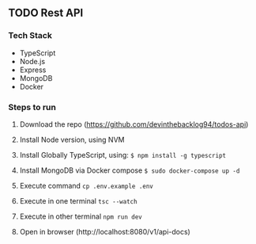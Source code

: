 ## TODO Rest API

### Tech Stack
* TypeScript
* Node.js
* Express
* MongoDB
* Docker

### Steps to run
1. Download the repo (https://github.com/devinthebacklog94/todos-api)

2. Install Node version, using NVM 
3. Install Globally TypeScript, using: ```$ npm install -g typescript ```
4. Install MongoDB via Docker compose  ```$ sudo docker-compose up -d```
5. Execute command ```cp .env.example .env```
6. Execute in one terminal ```tsc --watch```
7. Execute in other terminal ```npm run dev```
8. Open in browser (http://localhost:8080/v1/api-docs)
